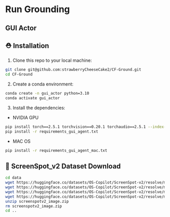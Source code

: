 # Run Grounding

## GUI Actor

## :rescue_worker_helmet: Installation

1. Clone this repo to your local machine: 
```bash
git clone git@github.com:strawberryCheeseCake2/CF-Ground.git
cd CF-Ground
```

2. Create a conda environment: 
```bash
conda create -n gui_actor python=3.10
conda activate gui_actor
```

3. Install the dependencies: 
- NVIDIA GPU
```bash
pip install torch==2.5.1 torchvision==0.20.1 torchaudio==2.5.1 --index-url https://download.pytorch.org/whl/cu121
pip install -r requirements_gui_agent.txt
```
- MAC OS
```bash
pip install -r requirements_gui_agent_mac.txt
```

## :minidisc: ScreenSpot_v2 Dataset Download

```bash
cd data
wget https://huggingface.co/datasets/OS-Copilot/ScreenSpot-v2/resolve/main/screenspot_mobile_v2.json
wget https://huggingface.co/datasets/OS-Copilot/ScreenSpot-v2/resolve/main/screenspot_web_v2.json
wget https://huggingface.co/datasets/OS-Copilot/ScreenSpot-v2/resolve/main/screenspot_desktop_v2.json
wget https://huggingface.co/datasets/OS-Copilot/ScreenSpot-v2/resolve/main/screenspotv2_image.zip
unzip screenspotv2_image.zip
rm screenspotv2_image.zip
cd ..
```